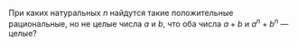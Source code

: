 При каких натуральных $n$ найдутся такие положительные рациональные, 
но не целые числа $a$ и $b$, что оба числа $a + b$ и $a^n + b^n$ — целые?